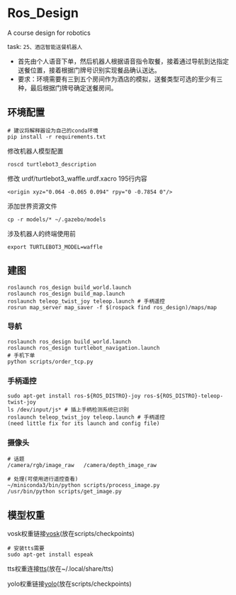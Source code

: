# Ros_Design
A course design for robotics

task:
`25、酒店智能送餐机器人 `
- 首先由个人语音下单，然后机器人根据语音指令取餐，接着通过导航到达指定送餐位置，接着根据门牌号识别实现餐品确认送达。
- 要求：环境需要有三到五个房间作为酒店的模拟，送餐类型可选的至少有三种，最后根据门牌号确定送餐房间。
  
## 环境配置
```
# 建议将解释器设为自己的conda环境
pip install -r requirements.txt
```
修改机器人模型配置
```
roscd turtlebot3_description
```
修改 urdf/turtlebot3_waffle.urdf.xacro 195行内容
```
<origin xyz="0.064 -0.065 0.094" rpy="0 -0.7854 0"/>
```
添加世界资源文件
```
cp -r models/* ~/.gazebo/models
```
涉及机器人的终端使用前
```
export TURTLEBOT3_MODEL=waffle
```
## 建图
```
roslaunch ros_design build_world.launch
roslaunch ros_design build_map.launch
roslaunch teleop_twist_joy teleop.launch # 手柄遥控
rosrun map_server map_saver -f $(rospack find ros_design)/maps/map
```

### 导航
```
roslaunch ros_design build_world.launch
roslaunch ros_design turtlebot_navigation.launch
# 手机下单
python scripts/order_tcp.py
```

### 手柄遥控
```
sudo apt-get install ros-${ROS_DISTRO}-joy ros-${ROS_DISTRO}-teleop-twist-joy
ls /dev/input/js* # 插上手柄检测系统已识别 
roslaunch teleop_twist_joy teleop.launch # 手柄遥控
(need little fix for its launch and config file)
```

### 摄像头
```
# 话题
/camera/rgb/image_raw   /camera/depth_image_raw

# 处理(可使用进行遥控查看)
~/miniconda3/bin/python scripts/process_image.py
/usr/bin/python scripts/get_image.py

```

## 模型权重
vosk权重链接[vosk](https://alphacephei.com/vosk/models)(放在scripts/checkpoints)

```
# 安装tts需要
sudo apt-get install espeak
```
tts权重连接[tts](https://coqui.gateway.scarf.sh/v0.6.1_models/tts_models--zh-CN--baker--tacotron2-DDC-GST.zip)(放在~/.local/share/tts)

yolo权重链接[yolo](https://drive.google.com/file/d/1TsKEgMmDxBiGm7AFvVJ0QGOUlJRjUzog/view?usp=sharing)(放在scripts/checkpoints)

